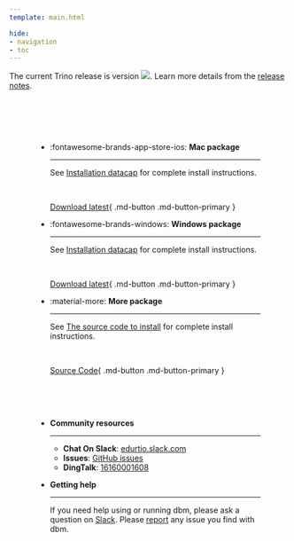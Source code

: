 ```yaml
---
template: main.html

hide:
- navigation
- toc
---
```


<style>
.md-typeset h1 {
  text-align: center;
  font-weight: 1000;
}
</style>

<div class="font-center">
The current Trino release is version <img src="https://img.shields.io/github/v/release/EdurtIO/incubator-datacap.svg" />. Learn more details from the <a href="/release-latest.html">release notes</a>.
</div>

<div class="grid cards" markdown style="margin-top: 30px; padding: 50px;">

- :fontawesome-brands-app-store-ios: __Mac package__

    ---

    See [Installation datacap](./reference/get_started/install.md) for complete install instructions.

    <br />

    [Download latest](https://github.com/EdurtIO/incubator-datacap/releases/latest){ .md-button .md-button-primary }

- :fontawesome-brands-windows: __Windows package__

    ---

    See [Installation datacap](./reference/get_started/install.md) for complete install instructions.

    <br />

    [Download latest](https://github.com/EdurtIO/incubator-datacap/releases/latest){ .md-button .md-button-primary }

- :material-more: __More package__

    ---

    See [The source code to install](./reference/get_started/install.md#the-source-code-to-install) for complete install instructions.

    <br />

    [Source Code](https://github.com/EdurtIO/incubator-datacap){ .md-button .md-button-primary }

</div>

<div class="grid cards" markdown style="padding: 0 50px 30px 50px;">

- __Community resources__

    ---

    * **Chat On Slack**: [edurtio.slack.com](https://edurtio.slack.com/archives/C02EU2YM2N8)
    * **Issues**: [GitHub issues](https://github.com/EdurtIO/incubator-datacap/issues)
    * **DingTalk**: [16160001608]()

- __Getting help__

    ---

    If you need help using or running dbm, please ask a question on [Slack](https://edurtio.slack.com/archives/C02EU2YM2N8). Please [report](https://github.com/EdurtIO/incubator-datacap/issues/new/choose) any issue you find with dbm.

</div>
